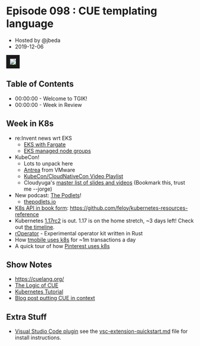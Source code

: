 # Episode 098 : CUE templating language

- Hosted by @jbeda
- 2019-12-06

<a href="https://www.youtube.com/watch?v=pyfU_ne-kOc" target="_blank"><img src="https://i.ytimg.com/vi/pyfU_ne-kOc/maxresdefault.jpg" border="10" /></a>

## Table of Contents

- 00:00:00 - Welcome to TGIK!
- 00:00:00 - Week in Review

## Week in K8s

* re:Invent news wrt EKS
    * [EKS with Fargate](https://aws.amazon.com/blogs/aws/amazon-eks-on-aws-fargate-now-generally-available/)
    * [EKS managed node groups](https://aws.amazon.com/blogs/containers/eks-managed-node-groups/)
* KubeCon!
    * Lots to unpack here
    * [Antrea](https://blogs.vmware.com/opensource/2019/11/18/announcing-project-antrea/) from VMware
    * [KubeCon/CloudNativeCon Video Playlist](https://www.youtube.com/watch?v=WS0OcCUt4io&list=PLj6h78yzYM2NDs-iu8WU5fMxINxHXlien)
    * Cloudyuga's [master list of slides and videos](https://github.com/cloudyuga/kubecon19-NA) (Bookmark this, trust me --jorge)
* New podcast: [The Podlets](https://blogs.vmware.com/cloudnative/2019/11/20/introducing-podlets-podcast-audio-guide-to-cloud-native-concepts/)!
    * [thepodlets.io](https://thepodlets.io/)
* [K8s API in book form](https://twitter.com/jbeda/status/1201968527810236416): https://github.com/feloy/kubernetes-resources-reference 
* Kubernetes [1.17rc2](https://github.com/kubernetes/kubernetes/blob/master/CHANGELOG-1.17.md/#v1170-rc2) is out. 1.17 is on the home stretch, ~3 days left! Check out [the timeline](https://github.com/kubernetes/sig-release/tree/master/releases/release-1.17#timeline).
* [rOperator](https://github.com/psFried/roperator) - Experimental operator kit written in Rust
* How [tmobile uses k8s](https://www.altoros.com/blog/t-mobile-handles-1m-transactions-per-day-on-kubernetes/) for ~1m transactions a day
* A quick tour of how [Pinterest uses k8s](https://stackshare.io/pinterest/building-a-kubernetes-platform-at-pinterest)



## Show Notes
* https://cuelang.org/
* [The Logic of CUE](https://cuelang.org/docs/concepts/logic/)
* [Kubernetes Tutorial](https://github.com/cuelang/cue/blob/master/doc/tutorial/kubernetes/README.md)
* [Blog post putting CUE in context](https://blog.cedriccharly.com/post/20191109-the-configuration-complexity-curse/)

## Extra Stuff
* [Visual Studio Code plugin](https://github.com/betawaffle/vscode-cue) see the [vsc-extension-quickstart.md](https://github.com/betawaffle/vscode-cue/blob/master/vsc-extension-quickstart.md) file for install instructions.